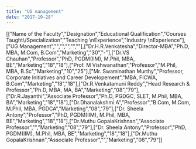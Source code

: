 ```yaml
---
title: "UG management"
date: "2017-10-28"
---
```


\[\["Name of the Faculty","Designation","Educational Qualification","Courses Taught\\/Specialization","Teaching \\nExperience","Industry \\nExperience"\],\["UG Management","","","","",""\],\["Dr.H.R.Venkatesha","Director-MBA","Ph.D, MBA, M.Com, B.Com","Marketing","30","-"\],\["Dr.VS Chauhan","Professor","PhD, PGDM(IIM), M.Phil, MBA, BE","Marketing","18","18"\],\["Prof. M Vishwanathan","Professor","M.Phil, MBA, B.Sc","Marketing","10","25"\],\["Mr. Swaminathan Murthy","Professor, Corporate Initiatives and Career Developement","MBA, FICWA, B.Com","Marketing","18","18"\],\["Dr.R.Venkatamuni Reddy","Head Research & Professor","Ph.D, MBA, MA, BA","Marketing","08","79"\],\["Dr.R.Jayanthi","Associate Professor","Ph.D, PGDGC, SLET, M.Phil, MBA, BA","Marketing","18","18"\],\["Dr.Dhanalakshmi A","Professor","B.Com, M.Com, M.Phil, MBA, PGDCA","Marketing","08","79"\],\["Dr. Sheela Antony","Professor","PhD, PGDM(IIM), M.Phil, MBA, BE","Marketing","18","18"\],\["Dr.Muthu GopalaKrishnan","Associate Professor","","Marketing","08","79"\],\["Dr. Sheela Antony","Professor","PhD, PGDM(IIM), M.Phil, MBA, BE","Marketing","18","18"\],\["Dr.Muthu GopalaKrishnan","Associate Professor","","Marketing","08","79"\]\]
